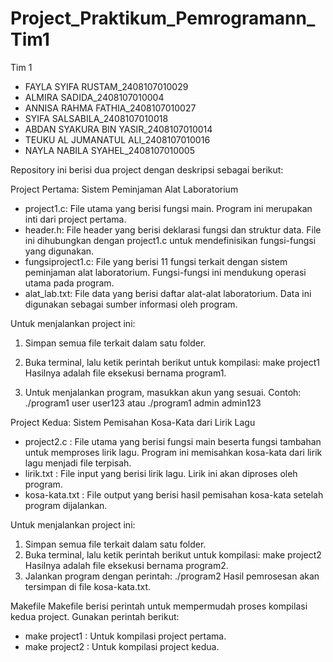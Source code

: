 # Project_Praktikum_Pemrogramann_Tim1
Tim 1
- FAYLA SYIFA RUSTAM_2408107010029
- ALMIRA SADIDA_2408107010004
- ANNISA RAHMA FATHIA_2408107010027
- SYIFA SALSABILA_2408107010018
- ABDAN SYAKURA BIN YASIR_2408107010014
- TEUKU AL JUMANATUL ALI_2408107010016
- NAYLA NABILA SYAHEL_2408107010005
  
Repository ini berisi dua project dengan deskripsi sebagai berikut:

Project Pertama: Sistem Peminjaman Alat Laboratorium
- project1.c: File utama yang berisi fungsi main. Program ini merupakan inti dari project pertama.
- header.h: File header yang berisi deklarasi fungsi dan struktur data. File ini dihubungkan dengan project1.c untuk mendefinisikan fungsi-fungsi yang digunakan.
- fungsiproject1.c: File yang berisi 11 fungsi terkait dengan sistem peminjaman alat laboratorium. Fungsi-fungsi ini mendukung operasi utama pada program.
- alat_lab.txt: File data yang berisi daftar alat-alat laboratorium. Data ini digunakan sebagai sumber informasi oleh program.

Untuk menjalankan project ini:
1. Simpan semua file terkait dalam satu folder.

2. Buka terminal, lalu ketik perintah berikut untuk kompilasi:
   make project1
   Hasilnya adalah file eksekusi bernama program1.

3. Untuk menjalankan program, masukkan akun yang sesuai. Contoh:
   ./program1 user user123    atau    ./program1 admin admin123
   

Project Kedua: Sistem Pemisahan Kosa-Kata dari Lirik Lagu
- project2.c : File utama yang berisi fungsi main beserta fungsi tambahan untuk memproses lirik lagu. Program ini memisahkan kosa-kata dari lirik lagu menjadi file terpisah.
- lirik.txt : File input yang berisi lirik lagu. Lirik ini akan diproses oleh program.
- kosa-kata.txt : File output yang berisi hasil pemisahan kosa-kata setelah program dijalankan.

Untuk menjalankan project ini:
1. Simpan semua file terkait dalam satu folder.
2. Buka terminal, lalu ketik perintah berikut untuk kompilasi:
   make project2
   Hasilnya adalah file eksekusi bernama program2.
3. Jalankan program dengan perintah:
   ./program2
   Hasil pemrosesan akan tersimpan di file kosa-kata.txt.
   

Makefile
Makefile berisi perintah untuk mempermudah proses kompilasi kedua project. 
Gunakan perintah berikut:
- make project1 : Untuk kompilasi project pertama.
- make project2 : Untuk kompilasi project kedua.
